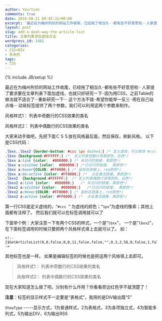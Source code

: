 ```yaml
---
author: Yourtion
comments: true
date: 2010-08-21 09:45:31+00:00
excerpt: '最近在为梅州刑侦的网站工作收尾，已经拖了相当久··都有些不好意思啦··人家提了要求要在文章列表下面加虚线，也就只好研究一下··因为用CSS，之前Table的做法就不适合了···重新研究一下···这个方法不错··希望你能举一反三··用在自己站点咯··· '
layout: post
slug: add-a-dash-way-the-article-list
title: 文章列表添加虚线方法
wordpress_id: 1481
categories:
- CSS+DIV
- 杂杂的
tags:
- CSS
---
```

{% include JB/setup %}

最近在为梅州刑侦的网站工作收尾，已经拖了相当久··都有些不好意思啦··  人家提了要求要在文章列表下面加虚线，也就只好研究一下··因为用CSS，之前Table的做法就不适合了···重新研究一下···  这个方法不错··希望你能举一反三··用在自己站点咯···  动易标签提供了两个参数，我们可以利用这两个参数来制作。


风格样式1： 列表中奇数行的CSS效果的类名

风格样式2： 列表中偶数行的CSS效果的类名</blockquote>


大家来动手做吧，先把下面ＣＳＳ放在风格最后面，然后保存，刷新风格。  以下是CSS代码：

```css
.lbxx,.lbxx2 {border-bottom: #ccc 1px dashed;} /* 定义虚线，可以修改 #ccc ，可以修改虚线颜色*/
.lbxx {background:#FFFFFF;} /*  定义列表奇数行背景颜色，白色*/
.lbxx a:link {color:  #000000;} /* 未访问的链接，黑颜色*/
.lbxx a:visited {color:  #000000;} /*已访问的链接， 黑颜色*/
.lbxx a:hover{COLOR: #FF0000;} /* 鼠标在链接上，red颜色*/
.lbxx a:bb:active {color: #FF0000;} /*  点击激活链接，黑颜色*/
.lbxx2  {background:#FFFFFF;}  /* 定义列表偶数行背景颜色，白色*/
.lbxx2 a:link {color:  #000000;}   /* 未访问的链接，黑颜色*/
.lbxx2 a:visited {color:  #000000;}   /*已访问的链接， 黑颜色*/
.lbxx2 a:hover{COLOR: #FF0000;} /* 鼠标在链接上，red颜色*/
.lbxx2 a:active {color: #FF0000;} /*  点击激活链接，黑颜色*/

```


第一行CSS是定义虚线的，“```#ccc ```” 为虚线的颜色；“```1px```”为虚线的像素；其他上面都有注释了。  然后我们就可以在标签调用就可以了

下面举个例：大家注意一下有两个CSS的样式，一个是“```lbxx```”， 一个是“```lbxx2```”，在下面标签调用的时候只要把两个风格样式填上去就可以了。  如：

```
<!--{$GetArticleList(0,0,false,0,0,11,false,false,"",0,3,2,56,0,false,1,false,false,0,false,false,false,false,false,false,0,1,,lbxx,lbxx2)}-->
```


其他标签也是一样。  如果是编辑标签的时候也是把这两个风格填上去即可。

> 风格样式1： 列表中奇数行的CSS效果的类名
> 
> 风格样式2： 列表中偶数行的CSS效果的类名


现在大家知道怎么做了吧。分别有什么作用？你看看旁边红色字不就清楚了！

**注意**：标签的显示样式不一定要是“表格式”，我用的是DIV输出既“5”

```ShowType``` -----显示方式，1为普通样式，2为表格式，3为各项独立式，4为智能多列式，5为输出DIV，6为输出RSS
